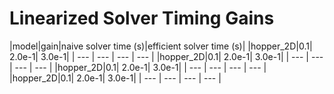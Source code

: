 # Linearized Solver Timing Gains
|model|gain|naive solver time (s)|efficient solver time (s)|
|hopper_2D|0.1| 2.0e-1| 3.0e-1|
| --- | --- | --- | --- |
|hopper_2D|0.1| 2.0e-1| 3.0e-1|
| --- | --- | --- | --- |
|hopper_2D|0.1| 2.0e-1| 3.0e-1|
| --- | --- | --- | --- |
|hopper_2D|0.1| 2.0e-1| 3.0e-1|
| --- | --- | --- | --- |

